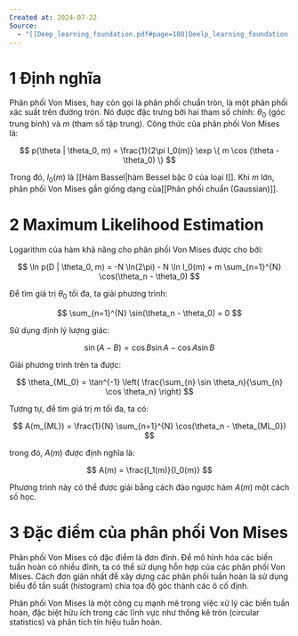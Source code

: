 ```yaml
---
Created at: 2024-07-22
Source:
  - "[[Deep_learning_foundation.pdf#page=108|Deelp_learning_foundation - 3.3]]"
---
```


# 1 Định nghĩa
Phân phối Von Mises, hay còn gọi là phân phối chuẩn tròn, là một phân phối xác suất trên đường tròn. 
Nó được đặc trưng bởi hai tham số chính: $\theta_0$ (góc trung bình) và $m$ (tham số tập trung). Công thức của phân phối Von Mises là:

$$ p(\theta | \theta_0, m) = \frac{1}{2\pi I_0(m)} \exp \{ m \cos (\theta - \theta_0) \} $$

Trong đó, $I_0(m)$ là [[Hàm Bassel|hàm Bessel bậc 0 của loại I]]. Khi $m$ lớn, phân phối Von Mises gần giống dạng của[[Phân phối chuẩn (Gaussian)]].

# 2 Maximum Likelihood Estimation

Logarithm của hàm khả năng cho phân phối Von Mises được cho bởi:

$$ \ln p(D | \theta_0, m) = -N \ln(2\pi) - N \ln I_0(m) + m \sum_{n=1}^{N} \cos(\theta_n - \theta_0) $$

Để tìm giá trị $\theta_0$ tối đa, ta giải phương trình:

$$ \sum_{n=1}^{N} \sin(\theta_n - \theta_0) = 0 $$

Sử dụng định lý lượng giác:

$$ \sin(A - B) = \cos B \sin A - \cos A \sin B $$

Giải phương trình trên ta được:

$$ \theta_{ML_0} = \tan^{-1} \left( \frac{\sum_{n} \sin \theta_n}{\sum_{n} \cos \theta_n} \right) $$

Tương tự, để tìm giá trị $m$ tối đa, ta có:

$$ A(m_{ML}) = \frac{1}{N} \sum_{n=1}^{N} \cos(\theta_n - \theta_{ML_0}) $$

trong đó, $A(m)$ được định nghĩa là:

$$ A(m) = \frac{I_1(m)}{I_0(m)} $$

Phương trình này có thể được giải bằng cách đảo ngược hàm $A(m)$ một cách số học.

# 3 Đặc điểm của phân phối Von Mises

Phân phối Von Mises có đặc điểm là đơn đỉnh. Để mô hình hóa các biến tuần hoàn có nhiều đỉnh, ta có thể sử dụng hỗn hợp của các phân phối Von Mises. Cách đơn giản nhất để xây dựng các phân phối tuần hoàn là sử dụng biểu đồ tần suất (histogram) chia tọa độ góc thành các ô cố định.

Phân phối Von Mises là một công cụ mạnh mẽ trong việc xử lý các biến tuần hoàn, đặc biệt hữu ích trong các lĩnh vực như thống kê tròn (circular statistics) và phân tích tín hiệu tuần hoàn.
